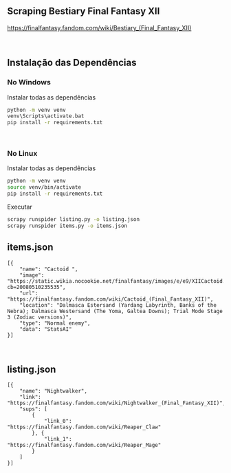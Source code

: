## Scraping Bestiary Final Fantasy XII
https://finalfantasy.fandom.com/wiki/Bestiary_(Final_Fantasy_XII)

<br>

## Instalação das Dependências

### No Windows
Instalar todas as dependências
```bash
python -m venv venv
venv\Scripts\activate.bat
pip install -r requirements.txt
```
<br>

### No Linux
Instalar todas as dependências
```bash
python -m venv venv
source venv/bin/activate
pip install -r requirements.txt
```


Executar
```bash
scrapy runspider listing.py -o listing.json
scrapy runspider items.py -o items.json
```

## items.json
```
[{
    "name": "Cactoid ",
    "image": "https://static.wikia.nocookie.net/finalfantasy/images/e/e9/XIICactoid.jpg/revision/latest?cb=20080510235535",
    "url": "https://finalfantasy.fandom.com/wiki/Cactoid_(Final_Fantasy_XII)",
    "location": "Dalmasca Estersand (Yardang Labyrinth, Banks of the Nebra); Dalmasca Westersand (The Yoma, Galtea Downs); Trial Mode Stage 3 (Zodiac versions)",
    "type": "Normal enemy",
    "data": "StatsAI"
}]
```

<br>

## listing.json

```
[{
    "name": "Nightwalker",
    "link": "https://finalfantasy.fandom.com/wiki/Nightwalker_(Final_Fantasy_XII)",
    "sups": [
        {
            "link_0": "https://finalfantasy.fandom.com/wiki/Reaper_Claw"
        }, {
            "link_1": "https://finalfantasy.fandom.com/wiki/Reaper_Mage"
        }
    ]
}]
```
